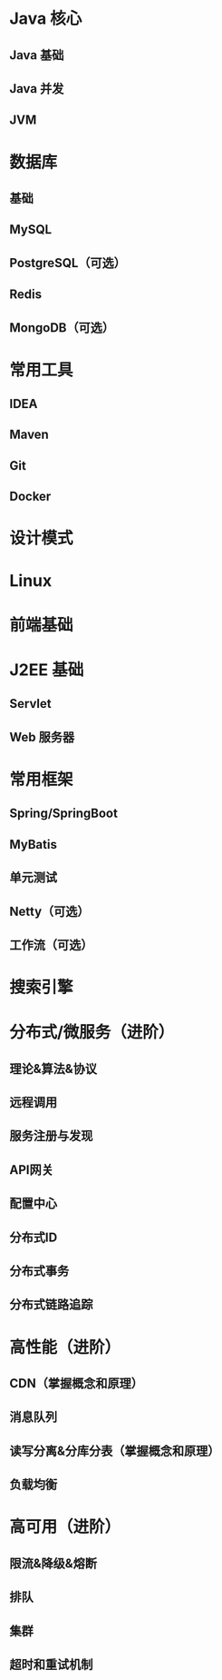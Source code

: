 # Java 核心
## Java 基础
## Java 并发
## JVM
# 数据库
## 基础
## MySQL
## PostgreSQL（可选）
## Redis
## MongoDB（可选）
# 常用工具
## IDEA
## Maven
## Git
## Docker
# 设计模式
# Linux
# 前端基础
# J2EE 基础
## Servlet
## Web 服务器
# 常用框架
## Spring/SpringBoot
## MyBatis
## 单元测试
## Netty（可选）
## 工作流（可选）
# 搜索引擎
# 分布式/微服务（进阶）
## 理论&算法&协议
## 远程调用
## 服务注册与发现
## API网关
## 配置中心
## 分布式ID
## 分布式事务
## 分布式链路追踪
# 高性能（进阶）
## CDN（掌握概念和原理）
## 消息队列
## 读写分离&分库分表（掌握概念和原理）
## 负载均衡
# 高可用（进阶）
## 限流&降级&熔断
## 排队
## 集群
## 超时和重试机制

